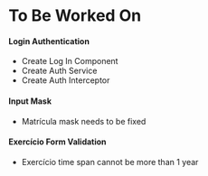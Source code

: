# To Be Worked On

#### Login Authentication
- Create Log In Component
- Create Auth Service
- Create Auth Interceptor

#### Input Mask
- Matrícula mask needs to be fixed

#### Exercício Form Validation
- Exercício time span cannot be more than 1 year

